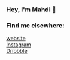 ### Hey, I'm Mahdi 👋
 
### Find me elsewhere:
[website](https://blackestwhite.github.io) <br />
[Instagram](https://instagram.com/itsblackestwhite) <br />
[Dribbble](https://dribbble.com/blackestwhite) <br />
